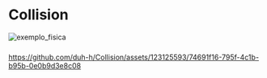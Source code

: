 # Collision










![exemplo_fisica](https://github.com/duh-h/Collision/assets/123125593/f7799f59-cdb8-489e-8cac-14ae5d5a54de)


###













https://github.com/duh-h/Collision/assets/123125593/74691f16-795f-4c1b-b95b-0e0b9d3e8c08

